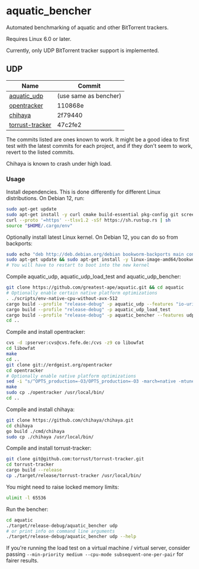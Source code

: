 # aquatic_bencher

Automated benchmarking of aquatic and other BitTorrent trackers.

Requires Linux 6.0 or later.

Currently, only UDP BitTorrent tracker support is implemented.

## UDP

| Name              | Commit                |
|-------------------|-----------------------|
| [aquatic_udp]     | (use same as bencher) |
| [opentracker]     | 110868e               |
| [chihaya]         | 2f79440               |
| [torrust-tracker] | 47c2fe2               |

The commits listed are ones known to work. It might be a good idea to first
test with the latest commits for each project, and if they don't seem to work,
revert to the listed commits.

Chihaya is known to crash under high load.

[aquatic_udp]: https://github.com/greatest-ape/aquatic/
[opentracker]: http://erdgeist.org/arts/software/opentracker/
[chihaya]: https://github.com/chihaya/chihaya
[torrust-tracker]: https://github.com/torrust/torrust-tracker

### Usage

Install dependencies. This is done differently for different Linux
distributions. On Debian 12, run:

```sh
sudo apt-get update
sudo apt-get install -y curl cmake build-essential pkg-config git screen cvs zlib1g zlib1g-dev golang
curl --proto '=https' --tlsv1.2 -sSf https://sh.rustup.rs | sh
source "$HOME/.cargo/env"
```

Optionally install latest Linux kernel. On Debian 12, you can do so from backports:

```sh
sudo echo "deb http://deb.debian.org/debian bookworm-backports main contrib" >> /etc/apt/sources.list
sudo apt-get update && sudo apt-get install -y linux-image-amd64/bookworm-backports
# You will have to restart to boot into the new kernel
```

Compile aquatic_udp, aquatic_udp_load_test and aquatic_udp_bencher:

```sh
git clone https://github.com/greatest-ape/aquatic.git && cd aquatic
# Optionally enable certain native platform optimizations
. ./scripts/env-native-cpu-without-avx-512
cargo build --profile "release-debug" -p aquatic_udp --features "io-uring"
cargo build --profile "release-debug" -p aquatic_udp_load_test
cargo build --profile "release-debug" -p aquatic_bencher --features udp
cd ..
```

Compile and install opentracker:

```sh
cvs -d :pserver:cvs@cvs.fefe.de:/cvs -z9 co libowfat
cd libowfat
make
cd ..
git clone git://erdgeist.org/opentracker
cd opentracker
# Optionally enable native platform optimizations
sed -i "s/^OPTS_production=-O3/OPTS_production=-O3 -march=native -mtune=native/g" Makefile
make
sudo cp ./opentracker /usr/local/bin/
cd ..
```

Compile and install chihaya:

```sh
git clone https://github.com/chihaya/chihaya.git
cd chihaya
go build ./cmd/chihaya
sudo cp ./chihaya /usr/local/bin/
```

Compile and install torrust-tracker:

```sh
git clone git@github.com:torrust/torrust-tracker.git
cd torrust-tracker
cargo build --release 
cp ./target/release/torrust-tracker /usr/local/bin/
```

You might need to raise locked memory limits:

```sh
ulimit -l 65536
```

Run the bencher:

```sh
cd aquatic
./target/release-debug/aquatic_bencher udp
# or print info on command line arguments
./target/release-debug/aquatic_bencher udp --help
```

If you're running the load test on a virtual machine / virtual server, consider
passing `--min-priority medium --cpu-mode subsequent-one-per-pair` for fairer
results.
